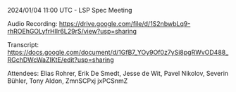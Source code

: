 2024/01/04 11:00 UTC - LSP Spec Meeting

Audio Recording: https://drive.google.com/file/d/1S2nbwbLq9-rhROEhGOLyfrHlIr6L29rS/view?usp=sharing

Transcript: https://docs.google.com/document/d/1GfB7_YOy9Of0z7ySi8pgRWvOD488_RGchDWcWaZIKtE/edit?usp=sharing

Attendees: Elias Rohrer, Erik De Smedt, Jesse de Wit, Pavel Nikolov, Severin Bühler, Tony Aldon, ZmnSCPxj jxPCSnmZ
